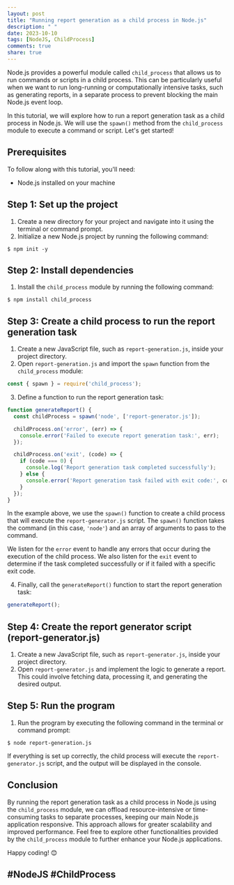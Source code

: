 ```yaml
---
layout: post
title: "Running report generation as a child process in Node.js"
description: " "
date: 2023-10-10
tags: [NodeJS, ChildProcess]
comments: true
share: true
---
```


Node.js provides a powerful module called `child_process` that allows us to run commands or scripts in a child process. This can be particularly useful when we want to run long-running or computationally intensive tasks, such as generating reports, in a separate process to prevent blocking the main Node.js event loop.

In this tutorial, we will explore how to run a report generation task as a child process in Node.js. We will use the `spawn()` method from the `child_process` module to execute a command or script. Let's get started!

## Prerequisites
To follow along with this tutorial, you'll need:
- Node.js installed on your machine

## Step 1: Set up the project
1. Create a new directory for your project and navigate into it using the terminal or command prompt.
2. Initialize a new Node.js project by running the following command:
```shell
$ npm init -y
```

## Step 2: Install dependencies
1. Install the `child_process` module by running the following command:
```shell
$ npm install child_process
```

## Step 3: Create a child process to run the report generation task
1. Create a new JavaScript file, such as `report-generation.js`, inside your project directory.
2. Open `report-generation.js` and import the `spawn` function from the `child_process` module:
```javascript
const { spawn } = require('child_process');
```
3. Define a function to run the report generation task:
```javascript
function generateReport() {
  const childProcess = spawn('node', ['report-generator.js']);

  childProcess.on('error', (err) => {
    console.error('Failed to execute report generation task:', err);
  });

  childProcess.on('exit', (code) => {
    if (code === 0) {
      console.log('Report generation task completed successfully');
    } else {
      console.error('Report generation task failed with exit code:', code);
    }
  });
}
```
In the example above, we use the `spawn()` function to create a child process that will execute the `report-generator.js` script. The `spawn()` function takes the command (in this case, `'node'`) and an array of arguments to pass to the command. 

We listen for the `error` event to handle any errors that occur during the execution of the child process. We also listen for the `exit` event to determine if the task completed successfully or if it failed with a specific exit code.

4. Finally, call the `generateReport()` function to start the report generation task:
```javascript
generateReport();
```

## Step 4: Create the report generator script (report-generator.js)
1. Create a new JavaScript file, such as `report-generator.js`, inside your project directory.
2. Open `report-generator.js` and implement the logic to generate a report. This could involve fetching data, processing it, and generating the desired output.

## Step 5: Run the program
1. Run the program by executing the following command in the terminal or command prompt:
```shell
$ node report-generation.js
```
If everything is set up correctly, the child process will execute the `report-generator.js` script, and the output will be displayed in the console.

## Conclusion
By running the report generation task as a child process in Node.js using the `child_process` module, we can offload resource-intensive or time-consuming tasks to separate processes, keeping our main Node.js application responsive. This approach allows for greater scalability and improved performance. Feel free to explore other functionalities provided by the `child_process` module to further enhance your Node.js applications.

Happy coding! 😊

## #NodeJS #ChildProcess
